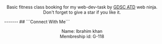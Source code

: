 <p align="center">
Basic fitness class booking for my web-dev-task by <a href="https://www.facebook.com/GDSCCUIATD/" target="_blank">GDSC ATD</a> web ninja. Don't forget to give a star if you like it.
</p>
-------
## ```Connect With Me```
<p align="center">
Name: Ibrahim khan<br>
Membreship id: G-118
</p>
